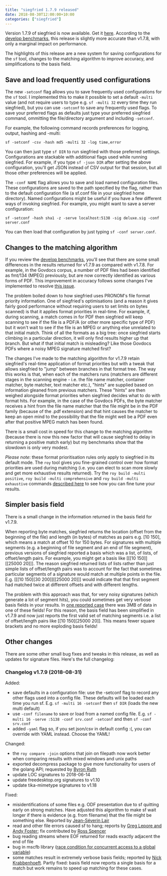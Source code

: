 ```yaml
---
title: "siegfried 1.7.9 released"
date: 2018-08-30T12:00:00+10:00
categories: ["siegfried"]
---
```


Version 1.7.9 of siegfried is now available. Get it [here](/siegfried).
According to the [develop benchmarks](/siegfried/develop/1dreh09), this release is slightly more accurate than v1.7.8, with only a marginal impact on performance.

The highlights of this release are a new system for saving configurations for the `sf` tool, changes to the matching algorithm to improve accuracy, and simplifications to the basis field.

## Save and load frequently used configurations

The new `-setconf` flag allows you to save frequently used configurations for the `sf` tool. I implemented this to make it possible to set a default `-multi` value (and not require users to type e.g. `sf -multi 32` every time they run siegfried), but you can use `-setconf` to save any frequently used flags. To save your preferred flags as defaults just type your preferred siegfried command, ommitting the file/directory argument and including `-setconf`.

For example, the following command records preferences for logging, output, hashing and -multi:

    sf -setconf -csv -hash md5 -multi 32 -log time,error

You can then just type `sf DIR` to run siegfried with those preferred settings. Configurations are stackable with additional flags used while running siegfried. For example, if you type `sf -json DIR` after setting the above configuration, you'll get JSON instead of CSV output for that session, but all those other preferences will be applied.

The `-conf NAME` flag allows you to save and load named configuration files. These configurations are saved to the path specified by the flag, rather than to the default configuration file (a sf.conf file in your siegfried home directory). Named configurations might be useful if you have a few different ways of invoking siegfried. For example, you might want to save a server configuration:

    sf -setconf -hash sha1 -z -serve localhost:5138 -sig deluxe.sig -conf server.conf

 You can then load that configuration by just typing `sf -conf server.conf`.

## Changes to the matching algorithm

If you review the [develop benchmarks](/siegfried/develop/1dreh09), you'll see that there are some small differences in the results returned for v1.7.9 as compared with v1.7.8. For example, in the Govdocs corpus, a number of PDF files had been identified as fmt/134 (MPEG) previously, but are now correctly identified as various forms of PDF. This improvement in accuracy follows some changes I've implemented to resolve [this issue](https://github.com/richardlehane/siegfried/issues/112).

The problem boiled down to how siegfried uses PRONOM's file format priority information. One of siegfried's optimisations (and a reason it gives fairly good performance without requiring users to set limits on bytes scanned) is that it applies format priorities in real-time. For example, if, during scanning, a match comes in for PDF then siegfried will keep scanning to see if the file is a PDF/A (or other more specific type of PDF) but it won't wait to see if the file is an MPEG or anything else unrelated to that initial match. Think of all the formats as a big tree: once siegfried starts climbing in a particular direction, it will only find results higher up that branch. But what if that initial match is misleading? Like those Govdocs PDFs where a noisy MPEG signature matched first? 

The changes I've made to the matching algorithm for v1.7.9 retain siegfried's real-time application of format priorities but with a tweak that allows siegfried to "jump" between branches in that format tree. The way this works is that, when each of the matchers runs (matchers are different stages in the scanning engine - i.e. the file name matcher, container matcher, byte matcher, text matcher etc.), "hints" are supplied based on information gleaned from previous matchers. These "hints" are then weighed alongside format priorities when siegfried decides what to do with format hits. For example, in the case of the Govdocs PDFs, the byte matcher receives a hint from the file name matcher that the file might be in the PDF family (because of the .pdf extension) and that hint causes the matcher to keep an open mind to the possibility that the file might well be a PDF even after that positive MPEG match has been found.

There is a small cost in speed for this change to the matching algorithm (because there is now this new factor that will cause siegfried to delay in returning a positive match early) but my benchmarks show that the slowdown is only very modest. 

*Please note*: these format prioritisation rules only apply to siegfried in its default mode. The `roy` tool gives you fine-grained control over how format priorities are used during matching (i.e. you can elect to scan more slowly and get more exhaustive results returned). Try the `roy build -multi positive`, `roy build -multi comprehensive` and `roy build -multi exhaustive` commands [described here](https://github.com/richardlehane/siegfried/wiki/Building-a-signature-file-with-ROY#customisable) to see how you can fine tune your results.

## Simpler basis field

There is a small change in the information returned in the basis field for v1.7.9. 

When reporting byte matches, siegfried returns the location (offset from the beginning of the file) and length (in bytes) of matches as pairs e.g. [10 150], which means a match at offset 10 for 150 bytes. For signatures with multiple segments (e.g. a beginning of file segment and an end of file segment), previous versions of siegfried reported a basis which was a list, of lists, of offset/length pairs. For example, you might get a basis like [[[10 150]][[25000 20]]]. The reason siegfried returned lists of lists rather than just simple lists of offset/length pairs was to account for the fact that sometimes particular segments of a signature would match at multiple points in the file. E.g. [[[10 150][30 200]][[25000 20]]] would indicate that that first segment had matched twice at different offsets and with different lengths. 

The problem with this approach was that, for very noisy signatures (which generate a lot of segment hits), you could sometimes get very verbose basis fields in your results. In [one reported case](https://github.com/richardlehane/siegfried/issues/111) there was 3MB of data in one of these fields! For this reason, the basis field has been simplified in v1.7.9 and now just reports the first valid set of matching segments i.e. a list of offset/length pairs like [[10 150][25000 20]]. This means fewer square brackets and no more exploding basis fields!

## Other changes

There are some other small bug fixes and tweaks in this release, as well as updates for signature files. Here's the full changelog:

###  Changelog v1.7.9 (2018-08-31)

Added:

- save defaults in a configuration file: use the -setconf flag to record any other flags used into a config file. These defaults will be loaded each time you run sf. E.g. `sf -multi 16 -setconf` then `sf DIR` (loads the new multi default)
- use `-conf filename` to save or load from a named config file. E.g. `sf -multi 16 -serve :5138 -conf srv.conf -setconf` and then `sf -conf srv.conf` 
- added `-yaml` flag so, if you set json/csv in default config :(, you can override with YAML instead. Choose the YAML!

Changed:

- the `roy compare -join` options that join on filepath now work better when comparing results with mixed windows and unix paths
- exported decompress package to give more functionality for users of the golang API; requested by [Byron Ruth](https://github.com/richardlehane/siegfried/issues/119)
- update LOC signatures to 2018-06-14
- update freedesktop.org signatures to v1.10
- update tika-mimetype signatures to v1.18

Fixed:

- misidentifications of some files e.g. ODF presentation due to sf quitting early on strong matches. Have adjusted this algorithm to make sf wait longer if there is evidence (e.g. from filename) that the file might be something else. Reported by [Jean-Séverin Lair](https://github.com/richardlehane/siegfried/issues/112)
- read and other file errors caused sf to hang; reports by [Greg Lepore and Andy Foster](https://github.com/richardlehane/siegfried/issues/113); fix contributed by [Ross Spencer](https://github.com/richardlehane/siegfried/commit/ea5300d3639d741a451522958e8b99912f7d639d)
- bug reading streams where EOF returned for reads exactly adjacent the end of file
- bug in mscfb library ([race condition for concurrent access to a global variable](https://github.com/richardlehane/siegfried/issues/117))
- some matches result in extremely verbose basis fields; reported by [Nick Krabbenhoeft](https://github.com/richardlehane/siegfried/issues/111). Partly fixed: basis field now reports a single basis for a match but work remains to speed up matching for these cases.